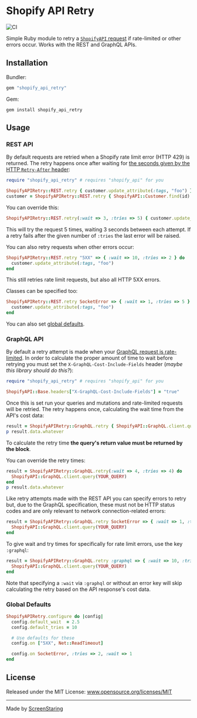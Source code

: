 # Shopify API Retry

![CI](https://github.com/ScreenStaring/shopify_api_retry/workflows/CI/badge.svg)

Simple Ruby module to retry a [`ShopifyAPI` request](https://github.com/Shopify/shopify_api) if rate-limited or other errors
occur. Works with the REST and GraphQL APIs.

## Installation

Bundler:

```rb
gem "shopify_api_retry"
```

Gem:

```
gem install shopify_api_retry
```

## Usage

### REST API

By default requests are retried when a Shopify rate limit error (HTTP 429) is returned. The retry happens once after waiting for
[the seconds given by the HTTP `Retry-After` header](https://shopify.dev/concepts/about-apis/rate-limits):
```rb
require "shopify_api_retry" # requires "shopify_api" for you

ShopifyAPIRetry::REST.retry { customer.update_attribute(:tags, "foo") }
customer = ShopifyAPIRetry::REST.retry { ShopifyAPI::Customer.find(id) }
```

You can override this:
```rb
ShopifyAPIRetry::REST.retry(:wait => 3, :tries => 5) { customer.update_attribute(:tags, "foo")  }
```
This will try the request 5 times, waiting 3 seconds between each attempt. If a retry fails after the given number
of `:tries` the last error will be raised.

You can also retry requests when other errors occur:
```rb
ShopifyAPIRetry::REST.retry "5XX" => { :wait => 10, :tries => 2 } do
  customer.update_attribute(:tags, "foo")
end
```
This still retries rate limit requests, but also all HTTP 5XX errors.

Classes can be specified too:
```rb
ShopifyAPIRetry::REST.retry SocketError => { :wait => 1, :tries => 5 } do
  customer.update_attribute(:tags, "foo")
end
```

You can also set [global defaults](#global-defaults).

### GraphQL API

By default a retry attempt is made when your [GraphQL request is rate-limited](https://shopify.dev/concepts/about-apis/rate-limits#graphql-admin-api-rate-limits).
In order to calculate the proper amount of time to wait before retrying you must set the `X-GraphQL-Cost-Include-Fields` header
(_maybe this library should do this?_):

```rb
require "shopify_api_retry" # requires "shopify_api" for you

ShopifyAPI::Base.headers["X-GraphQL-Cost-Include-Fields"] = "true"
```

Once this is set run your queries and mutations and rate-limited requests will be retried.
The retry happens once, calculating the wait time from the API's cost data:
```rb
result = ShopifyAPIRetry::GraphQL.retry { ShopifyAPI::GraphQL.client.query(YOUR_QUERY) }
p result.data.whatever
```

To calculate the retry time **the query's return value must be returned by the block**.

You can override the retry times:
```rb
result = ShopifyAPIRetry::GraphQL.retry(:wait => 4, :tries => 4) do
  ShopifyAPI::GraphQL.client.query(YOUR_QUERY)
end
p result.data.whatever
```

Like retry attempts made with the REST API you can specify errors to retry but, due to the GraphQL specification, these must not
be HTTP status codes and are only relevant to network connection-related errors:

```rb
result = ShopifyAPIRetry::GraphQL.retry SocketError => { :wait => 1, :tries => 5 } do
  ShopifyAPI::GraphQL.client.query(YOUR_QUERY)
end
```

To give wait and try times for specifically for rate limit errors, use the key `:graphql`:
```rb
result = ShopifyAPIRetry::GraphQL.retry :graphql => { :wait => 10, :tries => 5 } do
  ShopifyAPI::GraphQL.client.query(YOUR_QUERY)
end
```

Note that specifying a `:wait` via `:graphql` or without an error key will skip calculating the retry based on the API
response's cost data.

### Global Defaults

```rb
ShopifyAPIRetry.configure do |config|
  config.default_wait  = 2.5
  config.default_tries = 10

  # Use defaults for these
  config.on ["5XX", Net::ReadTimeout]

  config.on SocketError, :tries => 2, :wait => 1
end
```

## License

Released under the MIT License: www.opensource.org/licenses/MIT

---

Made by [ScreenStaring](http://screenstaring.com)
